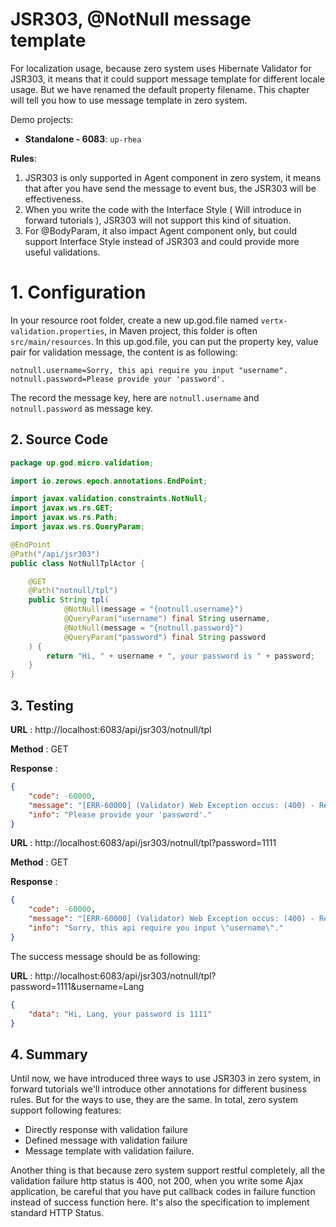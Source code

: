 # JSR303, @NotNull message template

For localization usage, because zero system uses Hibernate Validator for JSR303, it means that it could support message
template for different locale usage. But we have renamed the default property filename. This chapter will tell you how
to use message template in zero system.

Demo projects:

* **Standalone - 6083**: `up-rhea`

**Rules**:

1. JSR303 is only supported in Agent component in zero system, it means that after you have send the message to event
   bus, the JSR303 will be effectiveness.
2. When you write the code with the Interface Style \( Will introduce in forward tutorials \), JSR303 will not support
   this kind of situation.
3. For @BodyParam, it also impact Agent component only, but could support Interface Style instead of JSR303 and could
   provide more useful validations.

# 1. Configuration

In your resource root folder, create a new up.god.file named `vertx-validation.properties`, in Maven project, this
folder is often `src/main/resources`. In this up.god.file, you can put the property key, value pair for validation
message, the content is as following:

```properties
notnull.username=Sorry, this api require you input "username".
notnull.password=Please provide your 'password'.
```

The record the message key, here are `notnull.username` and `notnull.password` as message key.

## 2. Source Code

```java
package up.god.micro.validation;

import io.zerows.epoch.annotations.EndPoint;

import javax.validation.constraints.NotNull;
import javax.ws.rs.GET;
import javax.ws.rs.Path;
import javax.ws.rs.QueryParam;

@EndPoint
@Path("/api/jsr303")
public class NotNullTplActor {

    @GET
    @Path("notnull/tpl")
    public String tpl(
            @NotNull(message = "{notnull.username}")
            @QueryParam("username") final String username,
            @NotNull(message = "{notnull.password}")
            @QueryParam("password") final String password
    ) {
        return "Hi, " + username + ", your password is " + password;
    }
}
```

## 3. Testing

**URL** : http://localhost:6083/api/jsr303/notnull/tpl

**Method** : GET

**Response** :

```json
{
    "code": -60000,
    "message": "[ERR-60000] (Validator) Web Exception occus: (400) - Request validation handler, class = class up.god.micro.validation.NotNullTplActor, method = public java.lang.String up.god.micro.validation.NotNullTplActor.tpl(java.lang.String,java.lang.String), message = Please provide your 'password'..",
    "info": "Please provide your 'password'."
}
```

**URL** : http://localhost:6083/api/jsr303/notnull/tpl?password=1111

**Method** : GET

**Response** :

```json
{
    "code": -60000,
    "message": "[ERR-60000] (Validator) Web Exception occus: (400) - Request validation handler, class = class up.god.micro.validation.NotNullTplActor, method = public java.lang.String up.god.micro.validation.NotNullTplActor.tpl(java.lang.String,java.lang.String), message = Sorry, this api require you input \"username\"..",
    "info": "Sorry, this api require you input \"username\"."
}
```

The success message should be as following:

**URL** : http://localhost:6083/api/jsr303/notnull/tpl?password=1111&username=Lang

```json
{
    "data": "Hi, Lang, your password is 1111"
}
```

## 4. Summary

Until now, we have introduced three ways to use JSR303 in zero system, in forward tutorials we'll introduce other
annotations for different business rules. But for the ways to use, they are the same. In total, zero system support
following features:

* Directly response with validation failure
* Defined message with validation failure
* Message template with validation failure.

Another thing is that because zero system support restful completely, all the validation failure http status is 400, not
200, when you write some Ajax application, be careful that you have put callback codes in failure function instead of
success function here. It's also the specification to implement standard HTTP Status.



